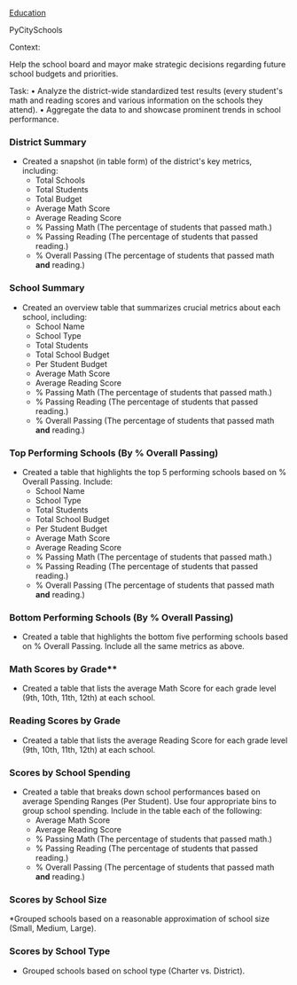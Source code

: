
[Education](Images/education.png)

PyCitySchools

Context:

Help the school board and mayor make strategic decisions regarding future school budgets and priorities.

Task:
•	Analyze the district-wide standardized test results (every student's math and reading scores and various information on the schools they attend). 
•	Aggregate the data to and showcase prominent trends in school performance.

### District Summary

* Created a snapshot (in table form) of the district's key metrics, including:
  * Total Schools
  * Total Students
  * Total Budget
  * Average Math Score
  * Average Reading Score
  * % Passing Math (The percentage of students that passed math.)
  * % Passing Reading (The percentage of students that passed reading.)
  * % Overall Passing (The percentage of students that passed math **and** reading.)

### School Summary

* Created an overview table that summarizes crucial metrics about each school, including:
  * School Name
  * School Type
  * Total Students
  * Total School Budget
  * Per Student Budget
  * Average Math Score
  * Average Reading Score
  * % Passing Math (The percentage of students that passed math.)
  * % Passing Reading (The percentage of students that passed reading.)
  * % Overall Passing (The percentage of students that passed math **and** reading.)

### Top Performing Schools (By % Overall Passing)

* Created a table that highlights the top 5 performing schools based on % Overall Passing. Include:
  * School Name
  * School Type
  * Total Students
  * Total School Budget
  * Per Student Budget
  * Average Math Score
  * Average Reading Score
  * % Passing Math (The percentage of students that passed math.)
  * % Passing Reading (The percentage of students that passed reading.)
  * % Overall Passing (The percentage of students that passed math **and** reading.)

### Bottom Performing Schools (By % Overall Passing)

* Created a table that highlights the bottom five performing schools based on % Overall Passing. Include all the same metrics as above.

### Math Scores by Grade\*\*

* Created a table that lists the average Math Score for each grade level (9th, 10th, 11th, 12th) at each school.

### Reading Scores by Grade

* Created a table that lists the average Reading Score for each grade level (9th, 10th, 11th, 12th) at each school.

### Scores by School Spending

* Created a table that breaks down school performances based on average Spending Ranges (Per Student). Use four appropriate bins to group school spending. Include in the table each of the following:
  * Average Math Score
  * Average Reading Score
  * % Passing Math (The percentage of students that passed math.)
  * % Passing Reading (The percentage of students that passed reading.)
  * % Overall Passing (The percentage of students that passed math **and** reading.)

### Scores by School Size

*Grouped schools based on a reasonable approximation of school size (Small, Medium, Large).

### Scores by School Type

* Grouped schools based on school type (Charter vs. District).


